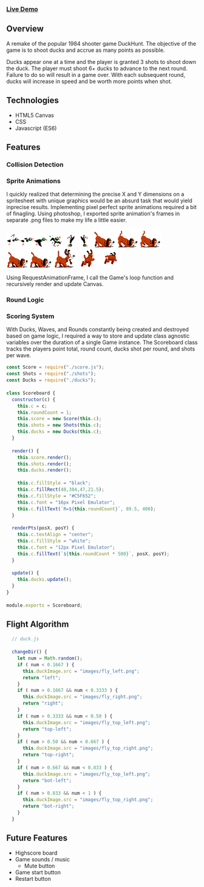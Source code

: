 ### [Live Demo](https://gradyzhu.github.io/duckhunt/)

## Overview

A remake of the popular 1984 shooter game DuckHunt.  The objective of the game is to shoot ducks and accrue as many points as possible.

Ducks appear one at a time and the player is granted 3 shots to shoot down the duck. The player must shoot 6+ ducks to advance to the next round.  Failure to do so will result in a game over.  With each subsequent round, ducks will increase in speed and be worth more points when shot.

## Technologies

* HTML5 Canvas 
* CSS
* Javascript (ES6)

## Features

### Collision Detection

### Sprite Animations

I quickly realized that determining the precise X and Y dimensions on a spritesheet with unique graphics would be an absurd task that would yield inprecise results.  Implementing pixel perfect sprite animations required a bit of finagling.  Using photoshop, I exported sprite animation's frames in separate .png files to make my life a little easier.  

![fly_right](images/fly_right.png)
![fly_right](images/fly_hit.png)
![fly_right](images/fall_down.png)
![dog_walk](images/dog_walk.png)
![dog_walk](images/dog_sniff.png)
![dog_walk](images/dog_jump.png)

Using RequestAnimationFrame, I call the Game's loop function and recursively render and update Canvas.

### Round Logic

### Scoring System

With Ducks, Waves, and Rounds constantly being created and destroyed based on game logic, I required a way to store and update class agnostic variables over the duration of a single Game instance.  The Scoreboard class tracks the players point total, round count, ducks shot per round, and shots per wave.

```javascript
const Score = require("./score.js");
const Shots = require("./shots");
const Ducks = require("./ducks");

class Scoreboard {
  constructor(c) {
    this.c = c;
    this.roundCount = 1;
    this.score = new Score(this.c);
    this.shots = new Shots(this.c);
    this.ducks = new Ducks(this.c);
  }

  render() {
    this.score.render();
    this.shots.render();
    this.ducks.render();

    this.c.fillStyle = "black";
    this.c.fillRect(48,384,47,21.5);
    this.c.fillStyle = "#C5F652";
    this.c.font = "16px Pixel Emulator";
    this.c.fillText(`R=${this.roundCount}`, 89.5, 400);
  }

  renderPts(posX, posY) {
    this.c.textAlign = "center"; 
    this.c.fillStyle = "white";
    this.c.font = "12px Pixel Emulator";
    this.c.fillText(`${this.roundCount * 500}`, posX, posY);
  }

  update() {
    this.ducks.update();
  }
}

module.exports = Scoreboard;
```

## Flight Algorithm

```javascript
  // duck.js

  changeDir() {
    let num = Math.random();
    if ( num < 0.1667 ) {
      this.duckImage.src = "images/fly_left.png";
      return "left";
    }
    if ( num > 0.1667 && num < 0.3333 ) {
      this.duckImage.src = "images/fly_right.png";
      return "right";
    }
    if ( num > 0.3333 && num < 0.50 ) {
      this.duckImage.src = "images/fly_top_left.png";
      return "top-left";
    }
    if ( num > 0.50 && num < 0.667 ) {
      this.duckImage.src = "images/fly_top_right.png";
      return "top-right";
    }
    if ( num > 0.667 && num < 0.833 ) {
      this.duckImage.src = "images/fly_top_left.png";
      return "bot-left";
    }
    if ( num > 0.833 && num < 1 ) {
      this.duckImage.src = "images/fly_top_right.png";
      return "bot-right";
    }
  }
```

## Future Features

* Highscore board
* Game sounds / music
  * Mute button
* Game start button
* Restart button


